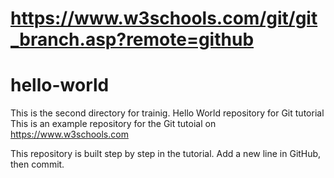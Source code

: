 # https://www.w3schools.com/git/git_branch.asp?remote=github
# hello-world
This is the second directory for trainig.
Hello World repository for Git tutorial
This is an example repository for the Git tutoial on https://www.w3schools.com

This repository is built step by step in the tutorial.
Add a new line in GitHub, then commit.
